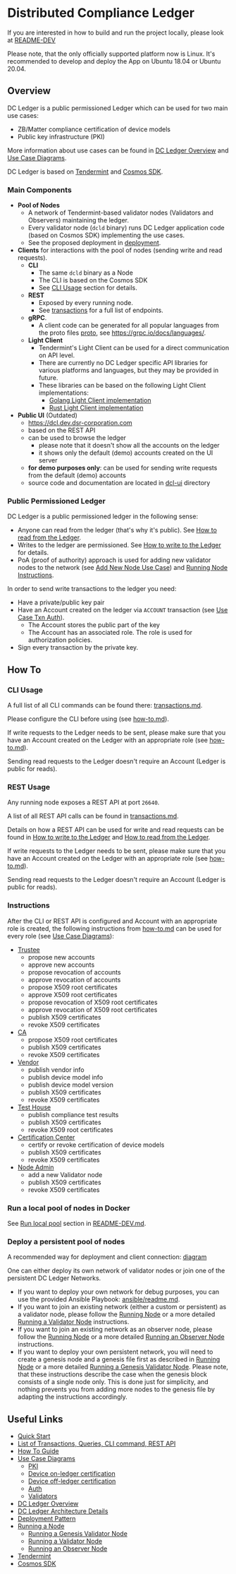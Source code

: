 # Distributed Compliance Ledger

If you are interested in how to build and run the project locally, please look at [README-DEV](README-DEV.md)

Please note, that the only officially supported platform now is Linux.
It's recommended to develop and deploy the App on Ubuntu 18.04 or Ubuntu 20.04.

## Overview
DC Ledger is a public permissioned Ledger which can be used for two main use cases:
 - ZB/Matter compliance certification of device models
 - Public key infrastructure (PKI)
 
More information about use cases can be found in [DC Ledger Overview](docs/ZB_Ledger_overview.pdf) and [Use Case Diagrams](docs/use_cases).

DC Ledger is based on [Tendermint](https://tendermint.com/) and [Cosmos SDK](https://cosmos.network/sdk).

### Main Components

 - **Pool of Nodes**
   - A network of Tendermint-based validator nodes (Validators and Observers) maintaining the ledger.
   - Every validator node (`dcld` binary) runs DC Ledger application code (based on Cosmos SDK) implementing the use cases.
   - See the proposed deployment in [deployment](docs/deployment.png).
 - **Clients** for interactions with the pool of nodes (sending write and read requests).
     - **CLI** 
       - The same `dcld` binary as a Node
       - The CLI is based on the Cosmos SDK
       - See [CLI Usage](#cli-usage) section for details.
     - **REST**
       - Exposed by every running node.
       - See [transactions](docs/transactions.md) for a full list of endpoints.
     - **gRPC**.
       - A client code can be generated for all popular languages from the proto files [proto](proto), see https://grpc.io/docs/languages/.   
     - **Light Client**
       - Tendermint's Light Client can be used for a direct communication on API level.
       - There are currently no DC Ledger specific API libraries for various platforms and languages, 
    but they may be provided in future.
       - These libraries can be based on the following Light Client implementations: 
            - [Golang Light Client implementation](https://pkg.go.dev/github.com/tendermint/tendermint/lite2)
            - [Rust Light Client implementation](https://docs.rs/tendermint-light-client/0.23.3/tendermint_light_client/)  
 - **Public UI** (Outdated)
    - https://dcl.dev.dsr-corporation.com
    - based on the REST API
    - can be used to browse the ledger
        - please note that it doesn't show all the accounts on the ledger
        - it shows only the default (demo) accounts created on the UI server
    - **for demo purposes only**: can be used for sending write requests from the default (demo) accounts     
    - source code and documentation are located in [dcl-ui](/dcl-ui) directory

### Public Permissioned Ledger
DC Ledger is a public permissioned ledger in the following sense:
 - Anyone can read from the ledger (that's why it's public). See [How to read from the Ledger](docs/transactions.md#how-to-read-from-the-ledger).
 - Writes to the ledger are permissioned. See [How to write to the Ledger](docs/transactions.md#how-to-write-to-the-ledger) for details.
 - PoA (proof of authority) approach is used for adding new validator nodes to the network 
 (see [Add New Node Use Case](docs/use_cases/use_cases_add_validator_node.png)) and
  [Running Node Instructions](docs/running-validator-node.md).

In order to send write transactions to the ledger you need: 
   - Have a private/public key pair
   - Have an Account created on the ledger via `ACCOUNT` transaction (see [Use Case Txn Auth](use_cases/use_cases_txn_auth.puml)).
       - The Account stores the public part of the key
       - The Account has an associated role. The role is used for authorization policies.
   - Sign every transaction by the private key.


## How To

### CLI Usage
A full list of all CLI commands can be found there: [transactions.md](docs/transactions.md).

Please configure the CLI before using (see [how-to.md](docs/how-to.md#cli-configuration)).

If write requests to the Ledger needs to be sent, please make sure that you have
an Account created on the Ledger with an appropriate role (see [how-to.md](docs/how-to.md#getting-account)).

Sending read requests to the Ledger doesn't require an Account (Ledger is public for reads).

### REST Usage
Any running node exposes a REST API at port `26640`. 

A list of all REST API calls can be found in [transactions.md](docs/transactions.md).

Details on how a REST API can be used for write and read requests can be found in
[How to write to the Ledger](docs/transactions.md#how-to-write-to-the-ledger)
and [How to read from the Ledger](docs/transactions.md#how-to-read-from-the-ledger).

If write requests to the Ledger needs to be sent, please make sure that you have
an Account created on the Ledger with an appropriate role (see [how-to.md](docs/how-to.md#getting-account)).

Sending read requests to the Ledger doesn't require an Account (Ledger is public for reads).

### Instructions
After the CLI or REST API is configured and Account with an appropriate role is created,
the following instructions from [how-to.md](docs/how-to.md) can be used for every role 
(see [Use Case Diagrams](docs/use_cases)):
- [Trustee](docs/how-to.md#trustee-instructions) 
    - propose new accounts
    - approve new accounts
    - propose revocation of accounts
    - approve revocation of accounts
    - propose X509 root certificates    
    - approve X509 root certificates
    - propose revocation of X509 root certificates
    - approve revocation of X509 root certificates
    - publish X509 certificates
    - revoke X509 certificates    
- [CA](docs/how-to.md#ca-instructions)
    - propose X509 root certificates
    - publish X509 certificates    
    - revoke X509 certificates
- [Vendor](docs/how-to.md#vendor-instructions) 
    - publish vendor info 
    - publish device model info
    - publish device model version
    - publish X509 certificates
    - revoke X509 certificates    
- [Test House](docs/how-to.md#test-house-instructions) 
    - publish compliance test results
    - publish X509 certificates
    - revoke X509 root certificates    
- [Certification Center](docs/how-to.md#certification-center-instructions)
    - certify or revoke certification of device models
    - publish X509 certificates
    - revoke X509 certificates    
- [Node Admin](docs/how-to.md#node-admin-instructions-setting-up-a-new-validator-node) 
    - add a new Validator node
    - publish X509 certificates
    - revoke X509 certificates    

### Run a local pool of nodes in Docker 
See [Run local pool](README-DEV.md#run-local-pool) section in [README-DEV.md](README-DEV.md). 

### Deploy a persistent pool of nodes 
A recommended way for deployment and client connection: [diagram](docs/deployment.png)

One can either deploy its own network of validator nodes or join one of the persistent DC Ledger Networks. 

- If you want to deploy your own network for debug purposes,
you can use the provided Ansible Playbook: [ansible/readme.md](deployment/ansible/README.md).
- If you want to join an existing network (either a custom or persistent) as a validator node,
please follow the [Running Node](docs/running-node.md) or a more detailed [Running a Validator Node](docs/advanced/running-validator-node.md) instructions.
- If you want to join an existing network  as an observer node,
please follow the [Running Node](docs/running-node.md) or a more detailed [Running an Observer Node](docs/advanced/running-observer-node.md) instructions.
- If you want to deploy your own persistent network,
you will need to create a genesis node and a genesis file first as described in
[Running Node](docs/running-node.md) or a more detailed [Running a Genesis Validator Node](docs/advanced/running-genesis-node.md).
Please note, that these instructions describe the case when the genesis block consists of a single node only. 
This is done just for simplicity, and nothing prevents you from adding more nodes to the genesis file by adapting the instructions accordingly. 

## Useful Links 
- [Quick Start](docs/quickStartGuide.adoc)
- [List of Transactions, Queries, CLI command, REST API](docs/transactions.md)
- [How To Guide](docs/how-to.md)
- [Use Case Diagrams](docs/use_cases)
    - [PKI](docs/use_cases/use_cases_pki.png)
    - [Device on-ledger certification](docs/use_cases/use_cases_device_on_ledger_certification.png)
    - [Device off-ledger certification](docs/use_cases/use_cases_device_off_ledger_certification.png)
    - [Auth](docs/use_cases/use_cases_txn_auth.png)
    - [Validators](docs/use_cases/use_cases_add_validator_node.png)
- [DC Ledger Overview](docs/design/DCL-Overview.pdf)
- [DC Ledger Architecture Details](docs/design/DCL-arch-overview.pdf)
- [Deployment Pattern](docs/deployment.png)
- [Running a Node](docs/running-node.md)
  - [Running a Genesis Validator Node](docs/advanced/running-genesis-node.md)
  - [Running a Validator Node](docs/advanced/running-validator-node.md)
  - [Running an Observer Node](docs/advanced/running-observer-node.md)
- [Tendermint](https://tendermint.com/)
- [Cosmos SDK](https://cosmos.network/sdk)
     




